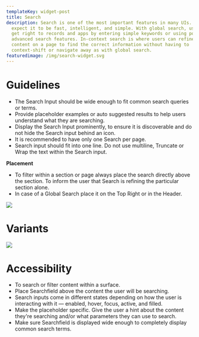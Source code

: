 ```yaml
---
templateKey: widget-post
title: Search
description: Search is one of the most important features in many UIs. Users
  expect it to be fast, intelligent, and simple. With global search, users can
  get right to records and apps by entering simple keywords or using powerful
  advanced search features. In-context search is where users can refine the
  content on a page to find the correct information without having to
  context-shift or navigate away as with global search.
featuredimage: /img/search-widget.svg
---
```

# **Guidelines**

* The Search Input should be wide enough to fit common search queries or terms.
* Provide placeholder examples or auto suggested results to help users understand what they are searching.
* Display the Search Input prominently, to ensure it is discoverable and do not hide the Search input behind an icon.
* It is recommended to have only one Search per page.
* Search input should fit into one line. Do not use multiline, Truncate or Wrap the text within the Search input.

**Placement**

* To filter within a section or page always place the search directly above the section. To inform the user that Search is refining the particular section alone.
* In case of a Global Search place it on the Top Right or in the Header.

![](/img/search-white-theme.png)

# **Variants**

![](/img/global-search.png)

# **Accessibility**

* To search or filter content within a surface.
* Place Searchfield above the content the user will be searching.
* Search inputs come in different states depending on how the user is interacting with it — enabled, hover, focus, active, and filled.
* Make the placeholder specific. Give the user a hint about the content they're searching and/or what parameters they can use to search.
* Make sure Searchfield is displayed wide enough to completely display common search terms.
